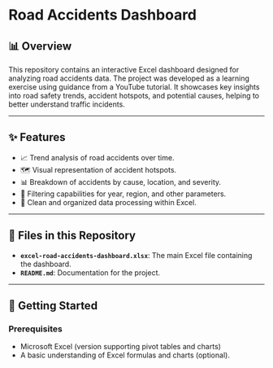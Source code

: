 # Road Accidents Dashboard

## 📊 Overview
This repository contains an interactive Excel dashboard designed for analyzing road accidents data. The project was developed as a learning exercise using guidance from a YouTube tutorial. It showcases key insights into road safety trends, accident hotspots, and potential causes, helping to better understand traffic incidents.

---

## ✨ Features
- 📈 Trend analysis of road accidents over time.
- 🗺️ Visual representation of accident hotspots.
- 📊 Breakdown of accidents by cause, location, and severity.
- 📅 Filtering capabilities for year, region, and other parameters.
- 📂 Clean and organized data processing within Excel.

---

## 📂 Files in this Repository
- **`excel-road-accidents-dashboard.xlsx`**: The main Excel file containing the dashboard.
- **`README.md`**: Documentation for the project.

---

## 🚀 Getting Started
### Prerequisites
- Microsoft Excel (version supporting pivot tables and charts)
- A basic understanding of Excel formulas and charts (optional).

